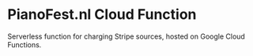 # PianoFest.nl Cloud Function

Serverless function for charging Stripe sources, hosted on Google Cloud Functions.
